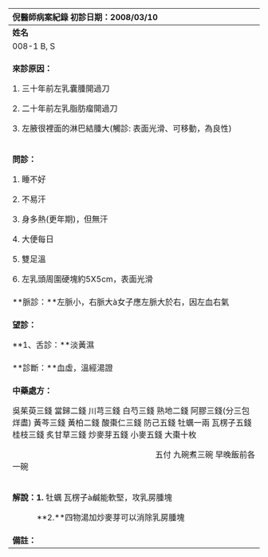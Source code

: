 ﻿|**倪醫師病案紀錄**          初診日期：2008/03/10|
| :- |
|**姓名**|**性別**|**年齡及體型**|**來診日期**|
|008-1 B, S|女|59歲，過胖|2008/03/10|
|<p>**來診原因：**</p><p>1. 三十年前左乳囊腫開過刀</p><p>2. 二十年前左乳脂肪瘤開過刀</p><p>3. 左腋很裡面的淋巴結腫大(觸診: 表面光滑、可移動，為良性)</p>|
|<p>**問診：**</p><p>1. 睡不好</p><p>2. 不易汗</p><p>3. 身多熱(更年期)，但無汗</p><p>4. 大便每日</p><p>5. 雙足溫</p><p>6. 左乳頭周圍硬塊約5X5cm，表面光滑</p>|
|**脈診：**左脈小，右脈大à女子應左脈大於右，因左血右氣|
|<p>**望診：**</p><p>**1、舌診：**淡黃濕</p>|
|**診斷：**血虛，溫經湯證|
|<p>**中藥處方：**</p><p>吳茱萸三錢  當歸二錢  川芎三錢  白芍三錢  熟地二錢  阿膠三錢(分三包烊盡)  黃芩三錢  黃柏二錢  酸棗仁三錢  防己五錢  牡蠣一兩  瓦楞子五錢  桂枝三錢  炙甘草三錢  炒麥芽五錢  小麥五錢  大棗十枚</p><p>`                                   `五付  九碗煮三碗  早晚飯前各一碗</p>|
|<p>**解說：1.** 牡蠣  瓦楞子à鹹能軟堅，攻乳房腫塊</p><p>`      `**2.**四物湯加炒麥芽可以消除乳房腫塊</p><p></p>|
|**備註：**|

